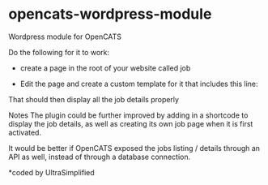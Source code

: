 # opencats-wordpress-module
Wordpress module for OpenCATS

Do the following for it to work:

* create a page in the root of your website called job

* Edit the page and create a custom template for it that includes this line:

<?php opencats_job_details( $job_id ); ?>

That should then display all the job details properly


Notes
The plugin could be further improved by adding in a shortcode to display the job details, as well as creating its own job page 
when it is first activated. 

It would be better if OpenCATS exposed the jobs listing / details through an API as well, instead of through a database connection.

*coded by UltraSimplified

